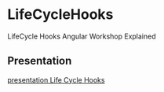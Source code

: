 # LifeCycleHooks

LifeCycle Hooks Angular Workshop Explained

## Presentation

<a href="https://docs.google.com/presentation/d/1-Q0MoymyXf08pj7elfEFmlLUsNStdIa2EcDTPmkshps/edit?usp=sharing">presentation Life Cycle Hooks</a>


